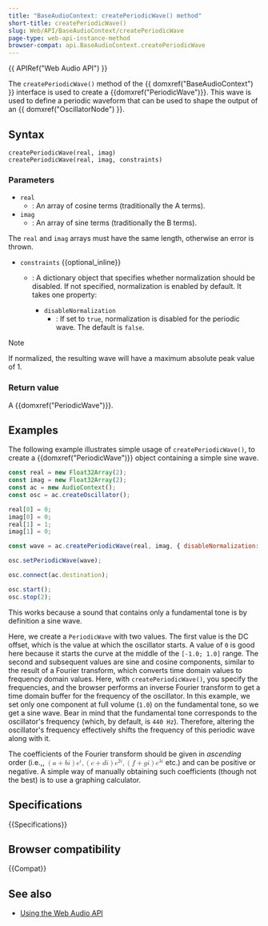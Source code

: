 ```yaml
---
title: "BaseAudioContext: createPeriodicWave() method"
short-title: createPeriodicWave()
slug: Web/API/BaseAudioContext/createPeriodicWave
page-type: web-api-instance-method
browser-compat: api.BaseAudioContext.createPeriodicWave
---
```


{{ APIRef("Web Audio API") }}

The `createPeriodicWave()` method of the {{ domxref("BaseAudioContext") }} interface is used to create a {{domxref("PeriodicWave")}}. This wave is used to define a periodic waveform that can be used to shape the output of an {{ domxref("OscillatorNode") }}.

## Syntax

```js-nolint
createPeriodicWave(real, imag)
createPeriodicWave(real, imag, constraints)
```

### Parameters

- `real`
  - : An array of cosine terms (traditionally the A terms).
- `imag`
  - : An array of sine terms (traditionally the B terms).

The `real` and `imag` arrays must have the same length, otherwise an error is thrown.

- `constraints` {{optional_inline}}

  - : A dictionary object that specifies whether normalization should be disabled. If not specified, normalization is enabled by default. It takes one property:

    - `disableNormalization`
      - : If set to `true`, normalization is disabled for the periodic wave. The default is `false`.

> [!NOTE]
> If normalized, the resulting wave will have a maximum absolute peak value of 1.

### Return value

A {{domxref("PeriodicWave")}}.

## Examples

The following example illustrates simple usage of `createPeriodicWave()`, to
create a {{domxref("PeriodicWave")}} object containing a simple sine wave.

```js
const real = new Float32Array(2);
const imag = new Float32Array(2);
const ac = new AudioContext();
const osc = ac.createOscillator();

real[0] = 0;
imag[0] = 0;
real[1] = 1;
imag[1] = 0;

const wave = ac.createPeriodicWave(real, imag, { disableNormalization: true });

osc.setPeriodicWave(wave);

osc.connect(ac.destination);

osc.start();
osc.stop(2);
```

This works because a sound that contains only a fundamental tone is by definition a sine wave.

Here, we create a `PeriodicWave` with two values. The first value is the DC offset, which is the value at which the oscillator starts. A value of `0` is good here because it starts the curve at the middle of the `[-1.0; 1.0]` range. The second and subsequent values are sine and cosine components, similar to the result of a Fourier transform, which converts time domain values to frequency domain values. Here, with `createPeriodicWave()`, you specify the frequencies, and the browser performs an inverse Fourier transform to get a time domain buffer for the frequency of the oscillator. In this example, we set only one component at full volume (`1.0`) on the fundamental tone, so we get a sine wave. Bear in mind that the fundamental tone corresponds to the oscillator's frequency (which, by default, is `440 Hz`). Therefore, altering the oscillator's frequency effectively shifts the frequency of this periodic wave along with it.

The coefficients of the Fourier transform should be given in _ascending_ order (i.e.,, <math><semantics><mrow><mrow><mo>(</mo><mrow><mi>a</mi><mo>+</mo><mi>b</mi><mi>i</mi></mrow><mo>)</mo></mrow><msup><mi>e</mi><mi>i</mi></msup><mo>,</mo><mrow><mo>(</mo><mrow><mi>c</mi><mo>+</mo><mi>d</mi><mi>i</mi></mrow><mo>)</mo></mrow><msup><mi>e</mi><mrow><mn>2</mn><mi>i</mi></mrow></msup><mo>,</mo><mrow><mo>(</mo><mrow><mi>f</mi><mo>+</mo><mi>g</mi><mi>i</mi></mrow><mo>)</mo></mrow><msup><mi>e</mi><mrow><mn>3</mn><mi>i</mi></mrow></msup></mrow><annotation encoding="TeX">\left(a+bi\right)e^{i} , \left(c+di\right)e^{2i} ,\left(f+gi\right)e^{3i} </annotation></semantics></math> etc.) and can be positive or negative. A simple way of manually obtaining such coefficients (though not the best) is to use a graphing calculator.

## Specifications

{{Specifications}}

## Browser compatibility

{{Compat}}

## See also

- [Using the Web Audio API](/en-US/docs/Web/API/Web_Audio_API/Using_Web_Audio_API)
